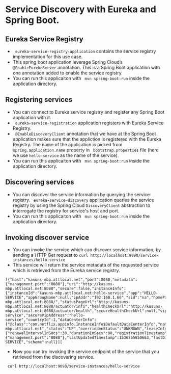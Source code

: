 

# Service Discovery with Eureka and Spring Boot.  

## Eureka Service Registry

- `` eureka-service-registry-application`` contains the service registry implementation for this use case. 
- This spring boot application leverage Spring Cloud’s  ``@EnableEurekaServer`` annotation. This is a Spring Boot application with one annotation added to enable the service registry.
- You can run this applicaiton with `` mvn spring-boot:run`` inside the application directory. 

## Registering services 

- You can connect to Eureka service registry and register any Spring Boot application with it. 
- `` eureka-service-registration`` application registers with Eureka Service Registry. 
- `` @EnableDiscoveryClient`` annotation that we have at the Spring Boot application makes sure that the appliction is registered with the Eureka Registry. The name of the application is 
picked from `` spring.application.name`` property in `` bootstrap.properties`` file (here we use ``hello-service`` as the name of the service). 
- You can run this applicaiton with `` mvn spring-boot:run`` inside the application directory. 

## Discovering services 
- You can discover the service information by querying the service registry. `` eureka-service-discovery`` application queries the 
service registry by using the Spring Cloud `` DiscoveryClient `` abstraction to interrogate the registry for service's host and port. 
- You can run this applicaiton with `` mvn spring-boot:run`` inside the application directory. 

## Invoking discover service

- You can invoke the service which can discover service information, by sending a HTTP Get request to `` curl http://localhost:9090/service-instances/hello-service
``
- This service will return the service metadata of the requested service which is retrieved from the Eureka service registry. 
``` 
[{"host":"kasuns-mbp.attlocal.net","port":8080,"metadata":{"management.port":"8080"},"uri":"http://kasuns-mbp.attlocal.net:8080","secure":false,"instanceInfo":{"instanceId":"kasuns-mbp.attlocal.net:hello-service","app":"HELLO-SERVICE","appGroupName":null,"ipAddr":"192.168.1.66","sid":"na","homePageUrl":"http://kasuns-mbp.attlocal.net:8080/","statusPageUrl":"http://kasuns-mbp.attlocal.net:8080/actuator/info","healthCheckUrl":"http://kasuns-mbp.attlocal.net:8080/actuator/health","secureHealthCheckUrl":null,"vipAddress":"hello-service","secureVipAddress":"hello-service","countryId":1,"dataCenterInfo":{"@class":"com.netflix.appinfo.InstanceInfo$DefaultDataCenterInfo","name":"MyOwn"},"hostName":"kasuns-mbp.attlocal.net","status":"UP","overriddenStatus":"UNKNOWN","leaseInfo":{"renewalIntervalInSecs":30,"durationInSecs":90,"registrationTimestamp":1536765850663,"lastRenewalTimestamp":1536765850663,"evictionTimestamp":0,"serviceUpTimestamp":1536765850039},"isCoordinatingDiscoveryServer":false,"metadata":{"management.port":"8080"},"lastUpdatedTimestamp":1536765850663,"lastDirtyTimestamp":1536765849860,"actionType":"ADDED","asgName":null},"serviceId":"HELLO-SERVICE","scheme":null}][
```

- Now you can try invoking the service endpoint of the service that you retrieved from the discovering service. 

```  curl http://localhost:9090/service-instances/hello-service ```



